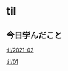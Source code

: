 # til

## 今日学んだこと

[til/2021\-02](https://github.com/tokiohamamatsu/til/blob/master/tir/2021-02.md#01)

[til/01](https://github.com/tokiohamamatsu/til/blob/master/%E6%B4%BB%E5%8B%95%E8%A8%98%E9%8C%B2/2021/02/01.md)